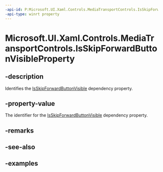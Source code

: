 ```yaml
---
-api-id: P:Microsoft.UI.Xaml.Controls.MediaTransportControls.IsSkipForwardButtonVisibleProperty
-api-type: winrt property
---
```


# Microsoft.UI.Xaml.Controls.MediaTransportControls.IsSkipForwardButtonVisibleProperty

<!--
public static Microsoft.UI.Xaml.DependencyProperty IsSkipForwardButtonVisibleProperty { get; }
-->


## -description

Identifies the [IsSkipForwardButtonVisible](mediatransportcontrols_isskipforwardbuttonvisible.md) dependency property.

## -property-value

The identifier for the [IsSkipForwardButtonVisible](mediatransportcontrols_isskipforwardbuttonvisible.md) dependency property.

## -remarks

## -see-also

## -examples


